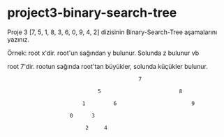 # project3-binary-search-tree
Proje 3
[7, 5, 1, 8, 3, 6, 0, 9, 4, 2] dizisinin Binary-Search-Tree aşamalarını yazınız.

Örnek: root x'dir. root'un sağından y bulunur. Solunda z bulunur vb
 
 root 7'dir. rootun sağında root'tan büyükler, solunda küçükler bulunur.
 
 
                                              7
                                         
                                 5                         8  
                      
                            1         6                        9
                   
                        0      3
                         
                             2     4
